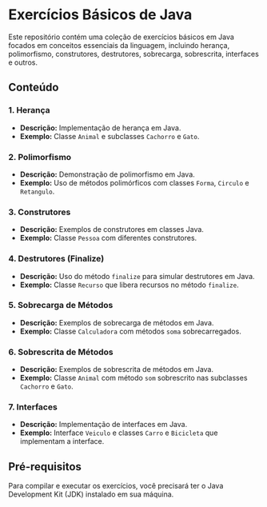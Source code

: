 # Exercícios Básicos de Java

Este repositório contém uma coleção de exercícios básicos em Java focados em conceitos essenciais da linguagem, incluindo herança, polimorfismo, construtores, destrutores, sobrecarga, sobrescrita, interfaces e outros.

## Conteúdo

### 1. Herança
- **Descrição:** Implementação de herança em Java.
- **Exemplo:** Classe `Animal` e subclasses `Cachorro` e `Gato`.

### 2. Polimorfismo
- **Descrição:** Demonstração de polimorfismo em Java.
- **Exemplo:** Uso de métodos polimórficos com classes `Forma`, `Circulo` e `Retangulo`.

### 3. Construtores
- **Descrição:** Exemplos de construtores em classes Java.
- **Exemplo:** Classe `Pessoa` com diferentes construtores.

### 4. Destrutores (Finalize)
- **Descrição:** Uso do método `finalize` para simular destrutores em Java.
- **Exemplo:** Classe `Recurso` que libera recursos no método `finalize`.

### 5. Sobrecarga de Métodos
- **Descrição:** Exemplos de sobrecarga de métodos em Java.
- **Exemplo:** Classe `Calculadora` com métodos `soma` sobrecarregados.

### 6. Sobrescrita de Métodos
- **Descrição:** Exemplos de sobrescrita de métodos em Java.
- **Exemplo:** Classe `Animal` com método `som` sobrescrito nas subclasses `Cachorro` e `Gato`.

### 7. Interfaces
- **Descrição:** Implementação de interfaces em Java.
- **Exemplo:** Interface `Veiculo` e classes `Carro` e `Bicicleta` que implementam a interface.

## Pré-requisitos

Para compilar e executar os exercícios, você precisará ter o Java Development Kit (JDK) instalado em sua máquina.

